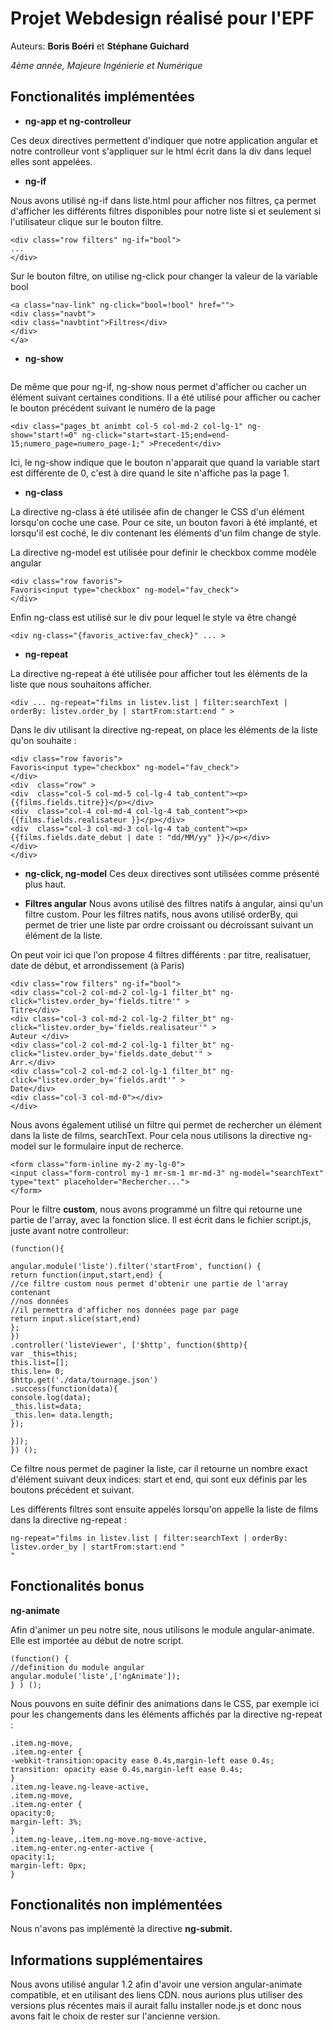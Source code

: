 
# **Projet Webdesign réalisé pour l'EPF**

Auteurs: **Boris Boéri** et **Stéphane Guichard**

*4ème année, Majeure Ingénierie et Numérique*

## **Fonctionalités implémentées**

* **ng-app et ng-controlleur**

Ces deux directives permettent d'indiquer que notre application angular et notre controlleur vont s'appliquer sur le html écrit dans la div dans lequel elles sont appelées.

* **ng-if**

Nous avons utilisé ng-if dans liste.html pour afficher nos filtres, ça permet d'afficher les différents filtres disponibles pour notre
liste si et seulement si l'utilisateur clique sur le bouton filtre.

```
<div class="row filters" ng-if="bool">
...
</div>
```

Sur le bouton filtre, on utilise ng-click pour changer la valeur de la variable bool

```
<a class="nav-link" ng-click="bool=!bool" href="">
<div class="navbt">
<div class="navbtint">Filtres</div>
</div>
</a>
```
* **ng-show**
```

```
De même que pour ng-if, ng-show nous permet d'afficher ou cacher un élément suivant certaines conditions. Il a été utilisé pour
afficher ou cacher le bouton précédent suivant le numéro de la page
```
<div class="pages_bt animbt col-5 col-md-2 col-lg-1" ng-show="start!=0" ng-click="start=start-15;end=end-15;numero_page=numero_page-1;" >Precedent</div>
```
Ici, le ng-show indique que le bouton n'apparait que quand la variable start est différente de 0, c'est à dire quand le site n'affiche
pas la page 1.

* **ng-class**

La directive ng-class à été utilisée afin de changer le CSS d'un élément lorsqu'on coche une case. Pour ce site, un bouton
favori à été implanté, et lorsqu'il est coché, le div contenant les éléments d'un film change de style.

La directive ng-model est utilisée pour definir le checkbox comme modèle angular
```
<div class="row favoris">
Favoris<input type="checkbox" ng-model="fav_check">
</div>
```
Enfin ng-class est utilisé sur le div pour lequel le style va être changé
```
<div ng-class="{favoris_active:fav_check}" ... >
```
* **ng-repeat**

La directive ng-repeat à été utilisée pour afficher tout les éléments de la liste que nous souhaitons afficher.
```
<div ... ng-repeat="films in listev.list | filter:searchText | orderBy: listev.order_by | startFrom:start:end " >
```
Dans le div utilisant la directive ng-repeat, on place les éléments de la liste qu'on souhaite :
```
<div class="row favoris">
Favoris<input type="checkbox" ng-model="fav_check">
</div>
<div  class="row" >
<div  class="col-5 col-md-5 col-lg-4 tab_content"><p>{{films.fields.titre}}</p></div>
<div  class="col-4 col-md-4 col-lg-4 tab_content"><p>{{films.fields.realisateur }}</p></div>
<div  class="col-3 col-md-3 col-lg-4 tab_content"><p>{{films.fields.date_debut | date : "dd/MM/yy" }}</p></div>
</div>
</div>
```

* **ng-click, ng-model**
Ces deux directives sont utilisées comme présenté plus haut.

* **Filtres angular**
Nous avons utilisé des filtres natifs à angular, ainsi qu'un filtre custom.
Pour les filtres natifs, nous avons utilisé orderBy, qui permet de trier une liste par ordre croissant ou décroissant suivant un élément de la liste.

On peut voir ici que l'on propose 4 filtres différents : par titre, realisatuer, date de début, et arrondissement (à Paris)
```
<div class="row filters" ng-if="bool">
<div class="col-2 col-md-2 col-lg-1 filter_bt" ng-click="listev.order_by='fields.titre'" >
Titre</div>
<div class="col-3 col-md-2 col-lg-2 filter_bt" ng-click="listev.order_by='fields.realisateur'" >
Auteur </div>
<div class="col-2 col-md-2 col-lg-1 filter_bt" ng-click="listev.order_by='fields.date_debut'" >
Arr.</div>
<div class="col-2 col-md-2 col-lg-1 filter_bt" ng-click="listev.order_by='fields.ardt'" >
Date</div>
<div class="col-3 col-md-0"></div>
</div>
```
Nous avons également utilisé un filtre qui permet de rechercher un élément dans la liste de films, searchText. Pour cela nous utilisons la directive ng-model sur le formulaire input de recherce.
```
<form class="form-inline my-2 my-lg-0">
<input class="form-control my-1 mr-sm-1 mr-md-3" ng-model="searchText" type="text" placeholder="Rechercher...">
</form>
```
Pour le filtre **custom**, nous avons programmé un filtre qui retourne une partie de l'array, avec la fonction slice.
Il est écrit dans le fichier script.js, juste avant notre controlleur:
```
(function(){

angular.module('liste').filter('startFrom', function() {
return function(input,start,end) {
//ce filtre custom nous permet d'obtenir une partie de l'array contenant
//nos données
//il permettra d'afficher nos données page par page
return input.slice(start,end)
};
})
.controller('listeViewer', ['$http', function($http){
var _this=this;
this.list=[];
this.len= 0;
$http.get('./data/tournage.json')
.success(function(data){
console.log(data);
_this.list=data;
_this.len= data.length;
});

}]);
}) ();
```
Ce filtre nous permet de paginer la liste, car il retourne un nombre exact d'élément suivant deux indices: start et end, qui sont eux définis par les boutons précédent et suivant.


Les différents filtres sont ensuite appelés lorsqu'on appelle la liste de films dans la directive ng-repeat :
```
ng-repeat="films in listev.list | filter:searchText | orderBy: listev.order_by | startFrom:start:end "
"
```

## **Fonctionalités bonus**

**ng-animate**

Afin d'animer un peu notre site, nous utilisons le module angular-animate.
Elle est importée au début de notre script.
```
(function() {
//definition du module angular
angular.module('liste',['ngAnimate']);
} ) ();
```


Nous pouvons en suite définir des animations dans le CSS, par exemple ici pour les changements dans
les éléments affichés par la directive ng-repeat :
```
.item.ng-move,
.item.ng-enter {
-webkit-transition:opacity ease 0.4s,margin-left ease 0.4s;
transition: opacity ease 0.4s,margin-left ease 0.4s;
}
.item.ng-leave.ng-leave-active,
.item.ng-move,
.item.ng-enter {
opacity:0;
margin-left: 3%;
}
.item.ng-leave,.item.ng-move.ng-move-active,
.item.ng-enter.ng-enter-active {
opacity:1;
margin-left: 0px;
}
```

## **Fonctionalités non implémentées**

Nous n'avons pas implémenté la directive **ng-submit.**

## **Informations supplémentaires**

Nous avons utilisé angular 1.2 afin d'avoir une version angular-animate compatible, et en utilisant des liens CDN. nous aurions plus utiliser des versions plus récentes mais il aurait fallu installer node.js et donc nous avons fait le choix de rester sur l'ancienne version.

